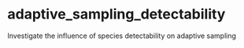 # adaptive_sampling_detectability
Investigate the influence of species detectability on adaptive sampling 
